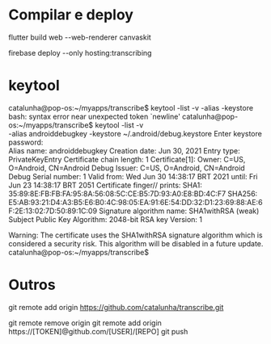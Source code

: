# Compilar e deploy
flutter build web --web-renderer canvaskit

firebase deploy --only hosting:transcribing



# keytool
catalunha@pop-os:~/myapps/transcribe$ keytool -list -v -alias <your-key-name> -keystore <path-to-production-keystore>
bash: syntax error near unexpected token `newline'
catalunha@pop-os:~/myapps/transcribe$ keytool -list -v \
-alias androiddebugkey -keystore ~/.android/debug.keystore
Enter keystore password:  
Alias name: androiddebugkey
Creation date: Jun 30, 2021
Entry type: PrivateKeyEntry
Certificate chain length: 1
Certificate[1]:
Owner: C=US, O=Android, CN=Android Debug
Issuer: C=US, O=Android, CN=Android Debug
Serial number: 1
Valid from: Wed Jun 30 14:38:17 BRT 2021 until: Fri Jun 23 14:38:17 BRT 2051
Certificate finger// prints:
         SHA1: 35:89:8E:FB:FB:FA:95:8A:56:08:5C:CE:B5:7D:93:A0:E8:BD:4C:F7
         SHA256: E5:AB:93:21:D4:A3:B5:E6:B0:4C:98:05:EA:91:6E:54:DD:32:D1:23:69:88:AE:6F:2E:13:02:7D:50:89:1C:09
Signature algorithm name: SHA1withRSA (weak)
Subject Public Key Algorithm: 2048-bit RSA key
Version: 1

Warning:
The certificate uses the SHA1withRSA signature algorithm which is considered a security risk. This algorithm will be disabled in a future update.
catalunha@pop-os:~/myapps/transcribe$ 


# Outros
git remote add origin https://github.com/catalunha/transcribe.git


git remote remove origin
git remote add origin https://[TOKEN]@github.com/[USER]/[REPO]
git push
